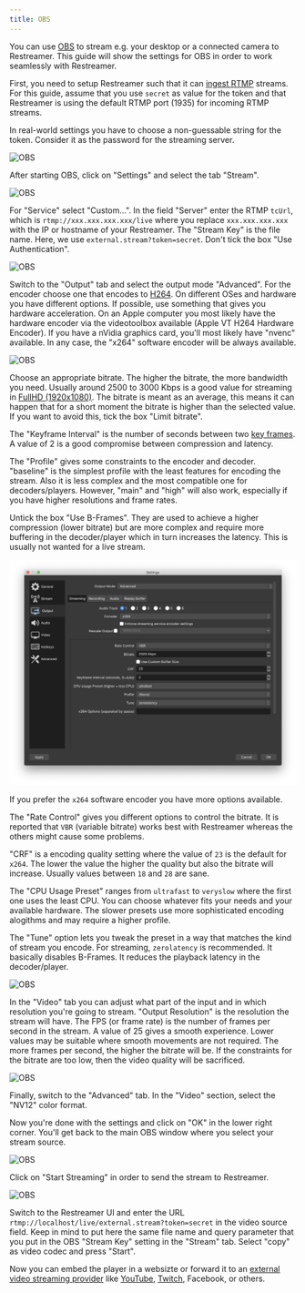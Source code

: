 ```yaml
---
title: OBS
---
```


You can use [OBS](https://obsproject.com/) to stream e.g. your desktop or a connected camera to Restreamer. This guide will show
the settings for OBS in order to work seamlessly with Restreamer.

First, you need to setup Restreamer such that it can [ingest RTMP](guides-ingest-rtmp.html) streams. For this guide, assume that
you use `secret` as value for the token and that Restreamer is using the default RTMP port (1935) for incoming RTMP streams.

In real-world settings you have to choose a non-guessable string for the token. Consider it as the password for the streaming
server.

![OBS](../img/guides-obs-initial.png)

After starting OBS, click on "Settings" and select the tab "Stream".

![OBS](../img/guides-obs-stream.png)

For "Service" select "Custom...". In the field "Server" enter the RTMP `tcUrl`, which is `rtmp://xxx.xxx.xxx.xxx/live` where you
replace `xxx.xxx.xxx.xxx` with the IP or hostname of your Restreamer. The "Stream Key" is the file name. Here, we use
`external.stream?token=secret`. Don't tick the box "Use Authentication".

![OBS](../img/guides-obs-output.png)

Switch to the "Output" tab and select the output mode "Advanced". For the encoder choose one that encodes to [H264](../wiki/h264.html).
On different OSes and hardware you have different options. If possible, use something that gives you hardware acceleration. On an Apple
computer you most likely have the hardware encoder via the videotoolbox available (Apple VT H264 Hardware Encoder). If you have a nVidia
graphics card, you'll most likely have "nvenc" available. In any case, the "x264" software encoder will be always available.

![OBS](../img/guides-obs-output-encoder.png)

Choose an appropriate bitrate. The higher the bitrate, the more bandwidth you need. Usually around 2500 to 3000 Kbps is a good value
for streaming in [FullHD (1920x1080)](../wiki/video-resolution.html). The bitrate is meant as an average, this means it can happen
that for a short moment the bitrate is higher than the selected value. If you want to avoid this, tick the box "Limit bitrate".

The "Keyframe Interval" is the number of seconds between two [key frames](../wiki/iframe.html). A value of 2 is a good compromise
between compression and latency.

The "Profile" gives some constraints to the encoder and decoder. "baseline" is the simplest profile with the least features for
encoding the stream. Also it is less complex and the most compatible one for decoders/players. However, "main" and "high" will also
work, especially if you have higher resolutions and frame rates.

Untick the box "Use B-Frames". They are used to achieve a higher compression (lower bitrate) but are more complex and require
more buffering in the decoder/player which in turn increases the latency. This is usually not wanted for a live stream.

![OBS](../img/guides-obs-output-x264.png)

If you prefer the `x264` software encoder you have more options available.

The "Rate Control" gives you different options to control the bitrate. It is reported that `VBR` (variable bitrate) works best with
Restreamer whereas the others might cause some problems.

"CRF" is a encoding quality setting where the value of `23` is the default for `x264`. The lower the value the higher the quality but
also the bitrate will increase. Usually values between `18` and `28` are sane.

The "CPU Usage Preset" ranges from `ultrafast` to `veryslow` where the first one uses the least CPU. You can choose whatever fits
your needs and your available hardware. The slower presets use more sophisticated encoding alogithms and may require a higher profile.

The "Tune" option lets you tweak the preset in a way that matches the kind of stream you encode. For streaming, `zerolatency` is
recommended. It basically disables B-Frames. It reduces the playback latency in the decoder/player.

![OBS](../img/guides-obs-video.png)

In the "Video" tab you can adjust what part of the input and in which resolution you're going to stream. "Output Resolution" is the
resolution the stream will have. The FPS (or frame rate) is the number of frames per second in the stream. A value of 25 gives a
smooth experience. Lower values may be suitable where smooth movements are not required. The more frames per second, the higher the
bitrate will be. If the constraints for the bitrate are too low, then the video quality will be sacrificed.

![OBS](../img/guides-obs-advanced.png)

Finally, switch to the "Advanced" tab. In the "Video" section, select the "NV12" color format.

Now you're done with the settings and click on "OK" in the lower right corner. You'll get back to the main OBS window where you select
your stream source.

![OBS](../img/guides-obs-streaming.png)

Click on "Start Streaming" in order to send the stream to Restreamer.

![OBS](../img/guides-obs-restreamer.png)

Switch to the Restreamer UI and enter the URL `rtmp://localhost/live/external.stream?token=secret` in the video source
field. Keep in mind to put here the same file name and query parameter that you put in the OBS "Stream Key" setting in the "Stream" tab.
Select "copy" as video codec and press "Start". 

Now you can embed the player in a websizte or forward it to an [external video streaming provider](guides-external-rtmp.html) like
[YouTube](giudes-youtube.html), [Twitch](guides-twitch.html), Facebook, or others.


